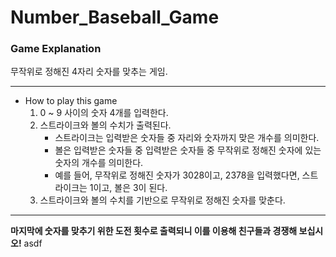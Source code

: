 # Number_Baseball_Game

### Game Explanation
무작위로 정해진 4자리 숫자를 맞추는 게임.  
___
* How to play this game  
  1. 0 ~ 9 사이의 숫자 4개를 입력한다.
  2. 스트라이크와 볼의 수치가 출력된다.
      - 스트라이크는 입력받은 숫자들 중 자리와 숫자까지 맞은 개수를 의미한다.
      - 볼은 입력받은 숫자들 중 입력받은 숫자들 중 무작위로 정해진 숫자에 있는 숫자의 개수를 의미한다.
      - 예를 들어, 무작위로 정해진 숫자가 3028이고, 2378을 입력했다면, 스트라이크는 1이고, 볼은 3이 된다.
  3. 스트라이크와 볼의 수치를 기반으로 무작위로 정해진 숫자를 맞춘다.  

___
**마지막에 숫자를 맞추기 위한 도전 횟수로 출력되니 이를 이용해 친구들과 경쟁해 보십시오!**
asdf
